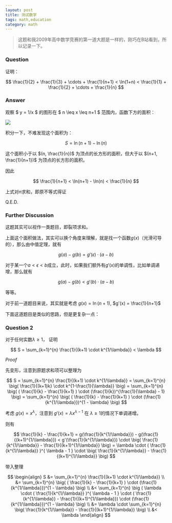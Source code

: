 ```yaml
---
layout: post
title: 测试数学
tags: math,education
category: math
---
```


> 这题和我2009年高中数学竞赛的第一道大题是一样的，刚巧在B站看到，所以记录一下。

### Question

证明：

$$
    \frac{1}{2} + \frac{1}{3} + \cdots + \frac{1}{n+1}
    < \ln(1+n) 
    < 
    \frac{1}{1} + \frac{1}{2} + \cdots + \frac{1}{n}
$$

### Answer

观察 $ y = 1/x $ 的图形在 $ n \leq x \leq n+1 $ 范围内，函数下方的面积：

![](https://crsando.github.io/images/2024-10-18/demo.png)

积分一下，不难发现这个面积为：

$$
    S = \ln(n+1) - \ln(n)
$$

这个面积小于以 $(n, \frac{1}{n})$ 为顶点的长方形的面积，但大于以 $(n+1, \frac{1}{n+1})$ 为顶点的长方形的面积。

因此

$$
    \frac{1}{n+1} < \ln(n+1) - \ln(n) < \frac{1}{n}
$$

上式对$n$求和，即原不等式得证

Q.E.D.

### Further Discussion

这题其实可以视作一类题目，即裂项求和。

上面这个面积做法，其实可以换个角度来理解，就是找一个函数$g(x)$（光滑可导的），那么由中值定理，就有

$$
    g(a) - g(b) = g'(\epsilon) \cdot (a - b)
$$

对于某一个$a < \epsilon < b$成立，此时，如果我们额外有$g'(x)$的单调性，比如单调递增，那么就有

$$
    g(a) - g(b) < g'(b) \cdot (a - b)
$$

等等。

对于前一道题目来说，其实就是考虑 $g(x) = \ln(n+1)$, $g'(x) = \frac{1}{n+1}$

下面这道题目是类似的思路，但是更复杂一点：

### Question 2

对于任何实数$\lambda \geq 1$， 证明

$$
    S = \sum_{k=1}^{n} \frac{1}{(k+1) \cdot k^{1/\lambda}} < \lambda
$$

*Proof*

先变形，注意到原题求和项可以整理为

$$
    S = \sum_{k=1}^{n} \frac{1}{(k+1) \cdot k^{1/\lambda}}
        = \sum_{k=1}^{n} \big( \frac{1}{(k+1)k} \cdot k^{1-\frac{1}{\lambda}} \big)
        = \sum_{k=1}^{n} \big( ( \frac{1}{k} - \frac{1}{k+1} ) 
            \cdot (\frac{1}{k})^{\frac{1}{\lambda} - 1} \big)
        = \sum_{k=1}^{n} \big( ( \frac{1}{k} - \frac{1}{k+1} ) 
            \cdot (\frac{1}{k^{1/\lambda}})^{1 - \lambda} \big)
$$

考虑 $g(x) = x^{\lambda}$，注意到 $g'(x) = \lambda x ^{ \lambda - 1 }$ 在 $\lambda \geq 1$的情况下单调递增。

则有

$$
    \frac{1}{k} - \frac{1}{k+1} 
    = g(\frac{1}{k^{1/\lambda}}) - g(\frac{1}{(k+1)^{1/\lambda}}) 
        < g'(\frac{1}{k^{1/\lambda}}) 
            \cdot \big( 
                    \frac{1}{k^{1/\lambda}} - \frac{1}{(k+1)^{1/\lambda}}
                \big)
        = \lambda \cdot ( \frac{1}{k^{1/\lambda}} )^{ \lambda - 1 }
            \cdot \big( 
                    \frac{1}{k^{1/\lambda}} - \frac{1}{(k+1)^{1/\lambda}}
                \big)
$$

带入整理

$$
\begin{align}
    S &= \sum_{k=1}^{n} \frac{1}{(k+1) \cdot k^{1/\lambda}} \\
        &= \sum_{k=1}^{n} \big( ( \frac{1}{k} - \frac{1}{k+1} ) 
            \cdot (\frac{1}{k^{1/\lambda}})^{1 - \lambda} \big) \\
        &< \sum_{k=1}^{n} 
            \big ( 
            \lambda \cdot 
            ( \frac{1}{k^{1/\lambda}} )^{ \lambda - 1 }
            \cdot ( \frac{1}{k^{1/\lambda}} - \frac{1}{(k+1)^{1/\lambda}})
            \cdot (\frac{1}{k^{1/\lambda}})^{1 - \lambda}
            \big) \\
        &= \lambda \cdot \sum_{k=1}^{n} 
            \big( 
                    \frac{1}{k^{1/\lambda}} - \frac{1}{(k+1)^{1/\lambda}}
                \big) \\
        &< \lambda
\end{align}
$$